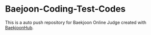 # Baejoon-Coding-Test-Codes
This is a auto push repository for Baekjoon Online Judge created with [BaekjoonHub](https://github.com/BaekjoonHub/BaekjoonHub).
